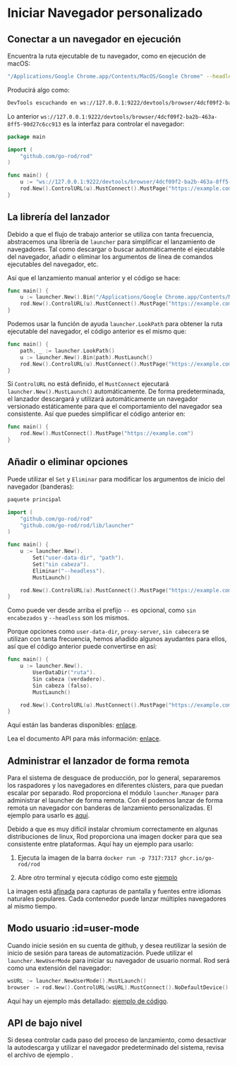 # Iniciar Navegador personalizado

## Conectar a un navegador en ejecución

Encuentra la ruta ejecutable de tu navegador, como en ejecución de macOS:

```bash
"/Applications/Google Chrome.app/Contents/MacOS/Google Chrome" --headless --remote-debugging-port=9222
```

Producirá algo como:

```txt
DevTools escuchando en ws://127.0.0.1:9222/devtools/browser/4dcf09f2-ba2b-463a-8ff5-90d27c6cc913
```

Lo anterior `ws://127.0.0.1:9222/devtools/browser/4dcf09f2-ba2b-463a-8ff5-90d27c6cc913` es la interfaz para controlar el navegador:

```go
package main

import (
    "github.com/go-rod/rod"
)

func main() {
    u := "ws://127.0.0.1:9222/devtools/browser/4dcf09f2-ba2b-463a-8ff5-90d27c6cc913"
    rod.New().ControlURL(u).MustConnect().MustPage("https://example.com")
}
```

## La librería del lanzador

Debido a que el flujo de trabajo anterior se utiliza con tanta frecuencia, abstracemos una librería de `launcher` para simplificar el lanzamiento de navegadores. Tal como descargar o buscar automáticamente el ejecutable del navegador, añadir o eliminar los argumentos de línea de comandos ejecutables del navegador, etc.

Así que el lanzamiento manual anterior y el código se hace:

```go
func main() {
    u := launcher.New().Bin("/Applications/Google Chrome.app/Contents/MacOS/Google Chrome").MustLaunch()
    rod.New().ControlURL(u).MustConnect().MustPage("https://example.com")
}
```

Podemos usar la función de ayuda `launcher.LookPath` para obtener la ruta ejecutable del navegador, el código anterior es el mismo que:

```go
func main() {
    path, _ := launcher.LookPath()
    u := launcher.New().Bin(path).MustLaunch()
    rod.New().ControlURL(u).MustConnect().MustPage("https://example.com")
}
```

Si `ControlURL` no está definido, el `MustConnect` ejecutará `launcher.New().MustLaunch()` automáticamente. De forma predeterminada, el lanzador descargará y utilizará automáticamente un navegador versionado estáticamente para que el comportamiento del navegador sea consistente. Así que puedes simplificar el código anterior en:

```go
func main() {
    rod.New().MustConnect().MustPage("https://example.com")
}
```

## Añadir o eliminar opciones

Puede utilizar el `Set` y `Eliminar` para modificar los argumentos de inicio del navegador (banderas):

```go
paquete principal

import (
    "github.com/go-rod/rod"
    "github.com/go-rod/rod/lib/launcher"
)

func main() {
    u := launcher.New().
        Set("user-data-dir", "path").
        Set("sin cabeza").
        Eliminar("--headless").
        MustLaunch()

    rod.New().ControlURL(u).MustConnect().MustPage("https://example.com")
}
```

Como puede ver desde arriba el prefijo `--` es opcional, como `sin encabezados` y `--headless` son los mismos.

Porque opciones como `user-data-dir`, `proxy-server`, `sin cabecera` se utilizan con tanta frecuencia, hemos añadido algunos ayudantes para ellos, así que el código anterior puede convertirse en así:

```go
func main() {
    u := launcher.New().
        UserDataDir("ruta").
        Sin cabeza (verdadero).
        Sin cabeza (falso).
        MustLaunch()

    rod.New().ControlURL(u).MustConnect().MustPage("https://example.com")
}
```

Aquí están las banderas disponibles: [enlace](https://peter.sh/experiments/chromium-command-line-switches).

Lea el documento API para más información: [enlace](https://pkg.go.dev/github.com/go-rod/rod/lib/launcher#Launcher).

## Administrar el lanzador de forma remota

Para el sistema de desguace de producción, por lo general, separaremos los raspadores y los navegadores en diferentes clústers, para que puedan escalar por separado. Rod proporciona el módulo `launcher.Manager` para administrar el launcher de forma remota. Con él podemos lanzar de forma remota un navegador con banderas de lanzamiento personalizadas. El ejemplo para usarlo es [aquí](https://github.com/go-rod/rod/blob/master/lib/launcher/rod-manager/main.go).

Debido a que es muy difícil instalar chromium correctamente en algunas distribuciones de linux, Rod proporciona una imagen docker para que sea consistente entre plataformas. Aquí hay un ejemplo para usarlo:

1. Ejecuta la imagen de la barra `docker run -p 7317:7317 ghcr.io/go-rod/rod`

2. Abre otro terminal y ejecuta código como este [ejemplo](https://github.com/go-rod/rod/blob/master/lib/examples/launch-managed/main.go)

La imagen está [afinada](https://github.com/go-rod/rod/blob/master/lib/docker/Dockerfile) para capturas de pantalla y fuentes entre idiomas naturales populares. Cada contenedor puede lanzar múltiples navegadores al mismo tiempo.

## Modo usuario :id=user-mode

Cuando inicie sesión en su cuenta de github, y desea reutilizar la sesión de inicio de sesión para tareas de automatización. Puede utilizar el `launcher.NewUserMode` para iniciar su navegador de usuario normal. Rod será como una extensión del navegador:

```go
wsURL := launcher.NewUserMode().MustLaunch()
browser := rod.New().ControlURL(wsURL).MustConnect().NoDefaultDevice()
```

Aquí hay un ejemplo más detallado: [ejemplo de código](https://github.com/go-rod/rod/blob/master/lib/examples/use-rod-like-chrome-extension/main.go).

## API de bajo nivel

Si desea controlar cada paso del proceso de lanzamiento, como desactivar la autodescarga y utilizar el navegador predeterminado del sistema, revisa el archivo de ejemplo [](https://github.com/go-rod/rod/blob/master/lib/launcher/example_test.go).
